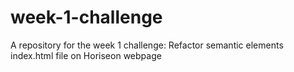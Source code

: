 # week-1-challenge
A repository for the week 1 challenge: Refactor semantic elements index.html file on Horiseon webpage
